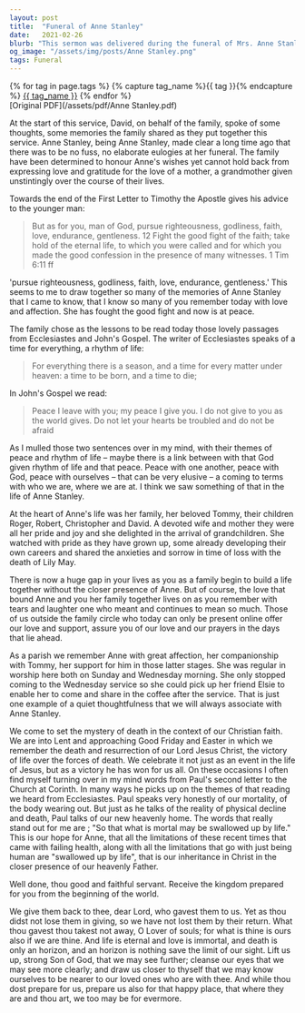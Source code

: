 ```yaml
---
layout: post
title:  "Funeral of Anne Stanley"
date:   2021-02-26
blurb: "This sermon was delivered during the funeral of Mrs. Anne Stanley. It highlights Anne's life, her devotion to her family, and her faith. The sermon draws on passages from Ecclesiastes and John's Gospel to reflect on the themes of peace and the rhythm of life. It concludes with a hopeful message about the Christian belief in life after death."
og_image: "/assets/img/posts/Anne Stanley.png"
tags: Funeral
---    
```

<div class="tag-pills">
  {% for tag in page.tags %}
    {% capture tag_name %}{{ tag }}{% endcapture %}
    <a href="{{ site.baseurl }}/tag/{{ tag_name }}" class="tag-pill">{{ tag_name }}</a>
  {% endfor %}
</div>
[Original PDF](/assets/pdf/Anne Stanley.pdf)

At the start of this service, David, on behalf of the family, spoke of some thoughts, some memories the family shared as they put together this service. Anne Stanley, being Anne Stanley, made clear a long time ago that there was to be no fuss, no elaborate eulogies at her funeral. The family have been determined to honour Anne's wishes yet cannot hold back from expressing love and gratitude for the love of a mother, a grandmother given unstintingly over the course of their lives.

Towards the end of the First Letter to Timothy the Apostle gives his advice to the younger man:

> But as for you, man of God, pursue righteousness, godliness, faith, love, endurance, gentleness. 12 Fight the good fight of the faith; take hold of the eternal life, to which you were called and for which you made the good confession in the presence of many witnesses. 1 Tim 6:11 ff

'pursue righteousness, godliness, faith, love, endurance, gentleness.' This seems to me to draw together so many of the memories of Anne Stanley that I came to know, that I know so many of you remember today with love and affection. She has fought the good fight and now is at peace.

The family chose as the lessons to be read today those lovely passages from Ecclesiastes and John's Gospel. The writer of Ecclesiastes speaks of a time for everything, a rhythm of life:

> For everything there is a season, and a time for every matter under heaven: a time to be born, and a time to die;

In John's Gospel we read:

> Peace I leave with you; my peace I give you. I do not give to you as the world gives. Do not let your hearts be troubled and do not be afraid

As I mulled those two sentences over in my mind, with their themes of peace and rhythm of life – maybe there is a link between with that God given rhythm of life and that peace. Peace with one another, peace with God, peace with ourselves – that can be very elusive – a coming to terms with who we are, where we are at. I think we saw something of that in the life of Anne Stanley.

At the heart of Anne's life was her family, her beloved Tommy, their children Roger, Robert, Christopher and David. A devoted wife and mother they were all her pride and joy and she delighted in the arrival of grandchildren. She watched with pride as they have grown up, some already developing their own careers and shared the anxieties and sorrow in time of loss with the death of Lily May.

There is now a huge gap in your lives as you as a family begin to build a life together without the closer presence of Anne. But of course, the love that bound Anne and you her family together lives on as you remember with tears and laughter one who meant and continues to mean so much. Those of us outside the family circle who today can only be present online offer our love and support, assure you of our love and our prayers in the days that lie ahead.

As a parish we remember Anne with great affection, her companionship with Tommy, her support for him in those latter stages. She was regular in worship here both on Sunday and Wednesday morning. She only stopped coming to the Wednesday service so she could pick up her friend Elsie to enable her to come and share in the coffee after the service. That is just one example of a quiet thoughtfulness that we will always associate with Anne Stanley.

We come to set the mystery of death in the context of our Christian faith. We are into Lent and approaching Good Friday and Easter in which we remember the death and resurrection of our Lord Jesus Christ, the victory of life over the forces of death. We celebrate it not just as an event in the life of Jesus, but as a victory he has won for us all. On these occasions I often find myself turning over in my mind words from Paul's second letter to the Church at Corinth. In many ways he picks up on the themes of that reading we heard from Ecclesiastes. Paul speaks very honestly of our mortality, of the body wearing out. But just as he talks of the reality of physical decline and death, Paul talks of our new heavenly home. The words that really stand out for me are ; "So that what is mortal may be swallowed up by life." This is our hope for Anne, that all the limitations of these recent times that came with failing health, along with all the limitations that go with just being human are "swallowed up by life", that is our inheritance in Christ in the closer presence of our heavenly Father.

Well done, thou good and faithful servant. Receive the kingdom prepared for you from the beginning of the world.

We give them back to thee, dear Lord, who gavest them to us. Yet as thou didst not lose them in giving, so we have not lost them by their return. What thou gavest thou takest not away, O Lover of souls; for what is thine is ours also if we are thine. And life is eternal and love is immortal, and death is only an horizon, and an horizon is nothing save the limit of our sight. Lift us up, strong Son of God, that we may see further; cleanse our eyes that we may see more clearly; and draw us closer to thyself that we may know ourselves to be nearer to our loved ones who are with thee. And while thou dost prepare for us, prepare us also for that happy place, that where they are and thou art, we too may be for evermore.
